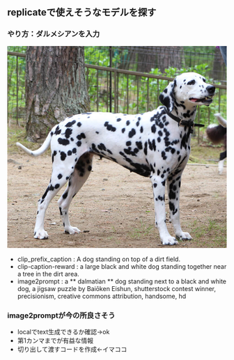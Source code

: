 ## replicateで使えそうなモデルを探す
### やり方：ダルメシアンを入力
![ダルメシアン](img/dal.jpg "入力画像")
* clip_prefix_caption : A dog standing on top of a dirt field.
* clip-caption-reward : a large black and white dog standing together near a tree in the dirt area.
* image2prompt : a ** dalmatian ** dog standing next to a black and white dog, a jigsaw puzzle by Baiōken Eishun, shutterstock contest winner, precisionism, creative commons attribution, handsome, hd

### image2promptが今の所良さそう
* localでtext生成できるか確認->ok
* 第1カンマまでが有益な情報
* 切り出して渡すコードを作成<-イマココ